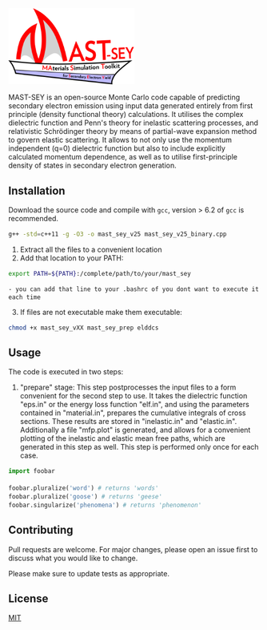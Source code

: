 
<img src="MAST-SEY_logo_sm.png" width="50%">

MAST-SEY is an open-source Monte Carlo code capable of predicting secondary electron emission using input data generated entirely from first principle (density functional theory) calculations. It utilises the complex dielectric function and Penn's theory for inelastic scattering processes, and relativistic Schrödinger theory by means of partial-wave expansion method to govern elastic scattering. It allows to not only use the momentum independent (q=0) dielectric function but also to include explicitly calculated momentum dependence, as well as to utilise first-principle density of states in secondary electron generation. 

## Installation

Download the source code and compile with `gcc`, version > 6.2 of `gcc` is recommended.
```bash
g++ -std=c++11 -g -O3 -o mast_sey_v25 mast_sey_v25_binary.cpp
```
1. Extract all the files to a convenient location
2. Add that location to your PATH:
```bash
export PATH=${PATH}:/complete/path/to/your/mast_sey
```    
    - you can add that line to your .bashrc of you dont want to execute it each time
3. If files are not executable make them executable:
```bash
chmod +x mast_sey_vXX mast_sey_prep elddcs
```

## Usage

The code is executed in two steps:
1. "prepare" stage:
This step postprocesses the input files to a form convenient for the second step to use. It takes the dielectric function "eps.in" or the energy loss function "elf.in", and using the parameters contained in "material.in", prepares the cumulative integrals of cross sections. These results are stored in "inelastic.in" and "elastic.in". Additionally a file "mfp.plot" is generated, and allows for a convenient plotting of the inelastic and elastic mean free paths, which are generated in this step as well. This step is performed only once for each case.

```python
import foobar

foobar.pluralize('word') # returns 'words'
foobar.pluralize('goose') # returns 'geese'
foobar.singularize('phenomena') # returns 'phenomenon'
```

## Contributing
Pull requests are welcome. For major changes, please open an issue first to discuss what you would like to change.

Please make sure to update tests as appropriate.

## License
[MIT](https://choosealicense.com/licenses/mit/)
